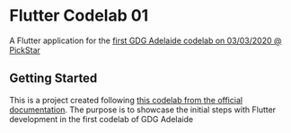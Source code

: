 # Flutter Codelab 01

A Flutter application for the [first GDG Adelaide codelab on 03/03/2020 @ PickStar](https://www.meetup.com/en-AU/GDG-Adelaide/events/268320132/)

## Getting Started

This is a project created following [this codelab from the official documentation](https://codelabs.developers.google.com/codelabs/first-flutter-app-pt1/#0). The purpose is to showcase the initial steps with Flutter development in the first codelab of GDG Adelaide
